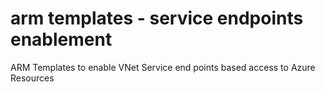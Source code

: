 # arm templates - service endpoints enablement
ARM Templates to enable VNet Service end points based access to Azure Resources
